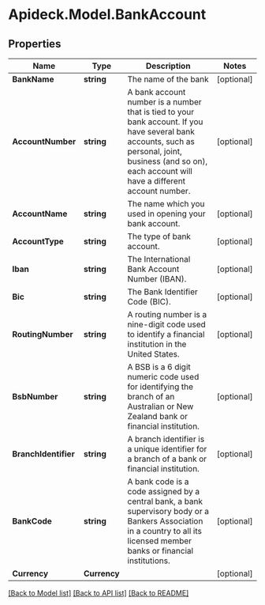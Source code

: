 # Apideck.Model.BankAccount

## Properties

Name | Type | Description | Notes
------------ | ------------- | ------------- | -------------
**BankName** | **string** | The name of the bank | [optional] 
**AccountNumber** | **string** | A bank account number is a number that is tied to your bank account. If you have several bank accounts, such as personal, joint, business (and so on), each account will have a different account number. | [optional] 
**AccountName** | **string** | The name which you used in opening your bank account. | [optional] 
**AccountType** | **string** | The type of bank account. | [optional] 
**Iban** | **string** | The International Bank Account Number (IBAN). | [optional] 
**Bic** | **string** | The Bank Identifier Code (BIC). | [optional] 
**RoutingNumber** | **string** | A routing number is a nine-digit code used to identify a financial institution in the United States. | [optional] 
**BsbNumber** | **string** | A BSB is a 6 digit numeric code used for identifying the branch of an Australian or New Zealand bank or financial institution. | [optional] 
**BranchIdentifier** | **string** | A branch identifier is a unique identifier for a branch of a bank or financial institution. | [optional] 
**BankCode** | **string** | A bank code is a code assigned by a central bank, a bank supervisory body or a Bankers Association in a country to all its licensed member banks or financial institutions. | [optional] 
**Currency** | **Currency** |  | [optional] 

[[Back to Model list]](../README.md#documentation-for-models) [[Back to API list]](../README.md#documentation-for-api-endpoints) [[Back to README]](../README.md)

